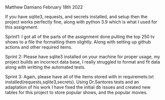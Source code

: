 Matthew Damiano
February 18th 2022

If you have sqlite3, requests, and secrets installed, and setup then the project works perfectly fine, along with python 3.9 which is what I used for this assignment.

Sprint1:
I got all of the parts of the assignment done pulling the top 250 tv shows to a file the formatting them slightly. Along with setting up github actions and other required items.

Sprint 2: 
Please have sqlite3 installed on your machine for proper usage, my project builds an incorrect data base, I really struggled to format and fit data along with writting the automated tests.

Sprint 3: Again, please have all of the items stored with in requiremets.txt installed(requests,sqlite3,secrets). Using Dr.Santores tests and an adaptation of his work I have fixed the initial db issues and created new tables for this project to store popular shows, and the popular movies.
